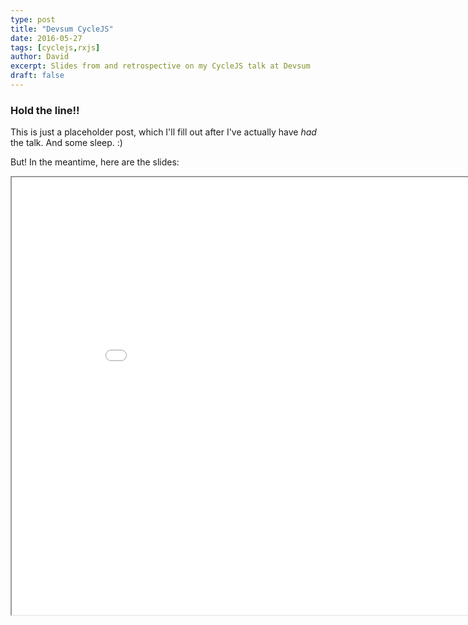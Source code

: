 ```yaml
---
type: post
title: "Devsum CycleJS"
date: 2016-05-27
tags: [cyclejs,rxjs]
author: David
excerpt: Slides from and retrospective on my CycleJS talk at Devsum
draft: false
---
```


### Hold the line!!

This is just a placeholder post, which I'll fill out after I've actually have *had* the talk. And some sleep. :)

But! In the meantime, here are the slides:

<iframe src="/cycleslides" height="700px" width="900px"></iframe>